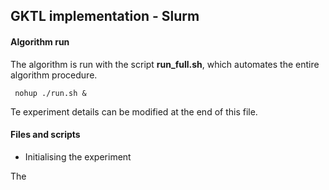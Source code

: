 ## GKTL implementation -  Slurm

#### Algorithm run

The algorithm is run with the script **run_full.sh**, which automates the entire algorithm procedure.

```
 nohup ./run.sh &
```
  
Te experiment details can be modified at the end of this file.

#### Files and scripts

* Initialising the experiment

The 